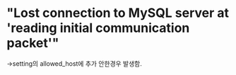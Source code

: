 
# "Lost connection to MySQL server at 'reading initial communication packet'"

->setting의 allowed_host에 추가 안한경우 발생함. 
